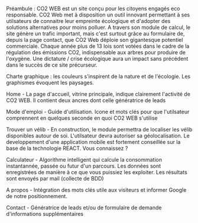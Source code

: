 Préambule : CO2 WEB est un site conçu pour les citoyens engagés eco responsable. CO2 Web met à disposition un outil innovant permettant à ses utilsateurs de connaitre leur empreinte écologique et d'adopter des solutions alternatives pour moins polluer. A travers son module de calcul, le site génère un trafic important, mais c'est surtout grâce au formulaire de, depuis la page contact, que CO2 Web déploie son gigantesque potentiel commerciale. Chaque année plus de 13 lois sont votées dans le cadre de la régulation des émissions CO2, indispensable aux arbres pour produire de l'oxygène. Une dictature / crise écologique aura un impact sans précédent dans le succès de ce site précurseur.

Charte graphique : les couleurs s'inspirent de la nature et de l'écologie. Les graphismes évoquent les paysages.

Home - La page d'accueil, vitrine principale, indique clairement l'activité de CO2 WEB. Il contient deux ancres dont celle génératrice de leads  

Mode d'emploi - Guide d'utilisation. Icone et mots clés pour que l'utilsateur comprennent en quelques seconde en quoi CO2 WEB s'utilise

Trouver un vélib - En construction, le module permettra de localiser les vélib disponibles autour de soi. L'utilsateur devra autoriser sa géolocalisation. Le developpement d'une application mobile est fortement conseillée sur la base de la technologie REACT. Vous connaissez ? 

Calculateur - Algorithme intelligent qui calcule la consommation instantannée, passée ou futur d'un parcours. Les données sont enregistrées de manière à ce que vous puissiez les exploiter. Les résultats sont envoyés par mail (collecte de BDD)

A propos - Intégration des mots clés utile aux visiteurs et informer Google de notre positionnement.

Contact - Génératrice de leads et/ou de formulaire de demande d'informations supplémentaires

